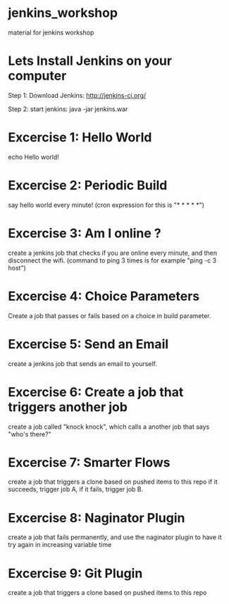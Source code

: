 # jenkins_workshop
material for jenkins workshop

# Lets Install Jenkins on your computer
Step 1: Download Jenkins: http://jenkins-ci.org/

Step 2: start jenkins: 
java -jar jenkins.war

# Excercise 1: Hello World
echo Hello world!

# Excercise 2: Periodic Build
say hello world every minute! (cron expression for this is "* * * * *")

# Excercise 3: Am I online ?
create a jenkins job that checks if you are online every minute, and then disconnect the wifi.
(command to ping 3 times is for example "ping -c 3 host")

# Excercise 4: Choice Parameters
Create a job that passes or fails based on a choice in build parameter.

# Excercise 5: Send an Email
create a jenkins job that sends an email to yourself.

# Excercise 6: Create a job that triggers another job
create a job called "knock knock", which calls a another job that says "who's there?"

# Excercise 7: Smarter Flows
create a job that triggers a clone based on pushed items to this repo
if it succeeds, trigger job A, if it fails, trigger job B.

# Excercise 8: Naginator Plugin
create a job that fails permanently, and use the naginator plugin to have it try again in increasing variable time

# Excercise 9: Git Plugin
create a job that triggers a clone based on pushed items to this repo
